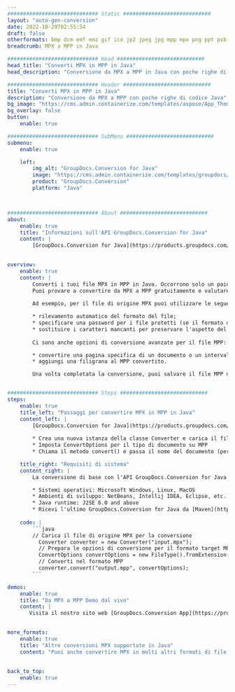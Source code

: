 ```yaml
---
############################# Static ############################
layout: "auto-gen-conversion"
date: 2022-10-29T02:55:54
draft: false
otherformats: bmp dcm emf emz gif ico jp2 jpeg jpg mpp mpx png ppt psb psd svg svgz tga tif tiff webp wmf wmz xer
breadcrumb: MPX a MPP in Java

############################# Head ############################
head_title: "Converti MPX in MPP in Java"
head_description: "Conversione da MPX a MPP in Java con poche righe di codice. Converti oltre 160 formati di file utilizzando l'API di conversione dei documenti GroupDocs per Java"

############################# Header ############################
title: "Converti MPX in MPP in Java"
description: "Conversione da MPX a MPP con poche righe di codice Java"
bg_image: "https://cms.admin.containerize.com/templates/aspose/App_Themes/V3/images/bg/header1.png"
bg_overlay: false
button:
    enable: true

############################# SubMenu ############################
submenu:
    enable: true

    left:
        img_alt: "GroupDocs.Conversion for Java"
        image: "https://cms.admin.containerize.com/templates/groupdocs/images/product-logos/90x90-noborder/groupdocs-conversion-java.png"
        product: "GroupDocs.Conversion"
        platform: "Java"



############################# About ############################
about:
    enable: true
    title: "Informazioni sull'API GroupDocs.Conversion for Java"
    content: |
        [GroupDocs.Conversion for Java](https://products.groupdocs.com/conversion/java/) è un'API di conversione di formati di file avanzata per la conversione tra formati di immagini e documenti popolari come Microsoft Office, OpenDocument, PDF, HTML, e-mail, CAD. e molto altro ancora con poche righe di codice. L'API nativa rileva automaticamente i formati dei documenti originali e offre molte opzioni per personalizzare i documenti convertiti. Insieme alla funzione di estrazione delle informazioni da un documento, supporta anche la memorizzazione nella cache dei risultati della conversione sul disco locale per impostazione predefinita. Tuttavia, qualsiasi tipo di archiviazione della cache può essere supportato implementando le interfacce appropriate: Amazon S3, Dropbox, Google Drive, Windows Azure, Reddis o qualsiasi altro.
    

overview:
    enable: true
    content: |
        Converti i tuoi file MPX in MPP in Java. Occorrono solo un paio di righe di codice Java su qualsiasi piattaforma di tua scelta, come Windows, Linux, macOS.
        Puoi provare a convertire da MPX a MPP gratuitamente e valutare la qualità dei risultati della conversione. Insieme a semplici script di conversione file, puoi provare opzioni più sofisticate per caricare il file sorgente MPX e memorizzare l'output MPP. 
        
        Ad esempio, per il file di origine MPX puoi utilizzare le seguenti opzioni di caricamento:

        * rilevamento automatico del formato del file;
        * specificare una password per i file protetti (se il formato del file lo supporta);
        * sostituire i caratteri mancanti per preservare l'aspetto del documento.
        
        Ci sono anche opzioni di conversione avanzate per il file MPP:

        * convertire una pagina specifica di un documento o un intervallo di pagine;
        * aggiungi una filigrana al MPP convertito.

        Una volta completata la conversione, puoi salvare il file MPP nel tuo percorso file locale o in qualsiasi archivio di terze parti come FTP, Amazon S3, Google Drive, Dropbox ecc. Nota: per convertire MPX a MPP, non è necessario installare alcun software aggiuntivo, come MS Office, Open Office, Adobe Acrobat Reader ecc.


############################# Steps ############################
steps:
    enable: true
    title_left: "Passaggi per convertire MPX in MPP in Java"
    content_left: |
        [GroupDocs.Conversion for Java](https://products.groupdocs.com/conversion/java/) consente agli sviluppatori di convertire facilmente il file MPX in MPP con poche righe di codice.
        
        * Crea una nuova istanza della classe Converter e carica il file MPX con il percorso completo
        * Imposta ConvertOptions per il tipo di documento su MPP
        * Chiama il metodo convert() e passa il nome del documento (percorso completo) e il formato (MPP) come parametro

    title_right: "Requisiti di sistema"
    content_right: |
        La conversione di base con l'API GroupDocs.Conversion for Java può essere eseguita con poche righe di codice. Le nostre API sono supportate su tutte le principali piattaforme e sistemi operativi. Prima di eseguire il codice seguente, assicurati di avere i seguenti prerequisiti installati sul tuo sistema.

        * Sistemi operativi: Microsoft Windows, Linux, MacOS
        * Ambienti di sviluppo: NetBeans, Intellij IDEA, Eclipse, etc.
        * Java runtime: J2SE 6.0 and above
        * Ricevi l'ultimo GroupDocs.Conversion for Java da [Maven](https://repository.groupdocs.com/webapp/#/artifacts/browse/tree/General/repo/com/groupdocs/groupdocs-conversion)
         
    code: |
        ```java    
        // Carica il file di origine MPX per la conversione
          Converter converter = new Converter("input.mpx");
          // Prepara le opzioni di conversione per il formato target MPP
          ConvertOptions convertOptions = new FileType().fromExtension("mpp").getConvertOptions();
          // Converti nel formato MPP
          converter.convert("output.mpp", convertOptions);
        ```

demos:
    enable: true
    title: "Da MPX a MPP Demo dal vivo"
    content: |
       Visita il nostro sito web [GroupDocs.Conversion App](https://products.groupdocs.app/conversion/family) e prova subito la conversione da MPX a MPP. La demo gratuita ha i seguenti vantaggi
          

more_formats:
    enable: true
    title: "Altre conversioni MPX supportate in Java"
    content: "Puoi anche convertire MPX in molti altri formati di file. Si prega di consultare l'elenco di seguito."
       
       
back_to_top:
    enable: true
---
```

